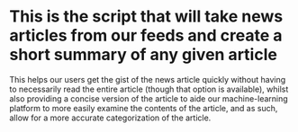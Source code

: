 # This is the script that will take news articles from our feeds and create a short summary of any given article

This helps our users get the gist of the news article quickly without having to necessarily read the entire article (though that option is available), whilst also providing a concise version of the article to aide our machine-learning platform to more easily examine the contents of the article, and as such, allow for a more accurate categorization of the article.